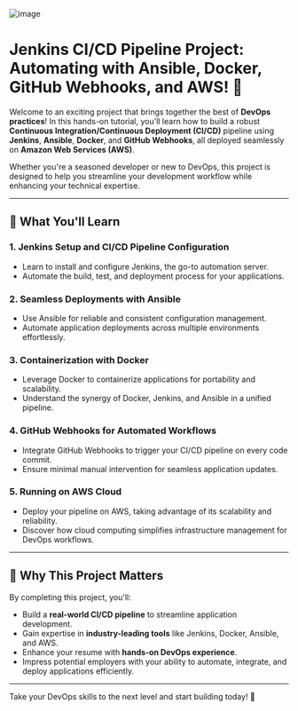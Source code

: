 ![image](https://github.com/user-attachments/assets/ba487f88-d3c5-416b-9f58-e989f11cd9c7)

# Jenkins CI/CD Pipeline Project: Automating with Ansible, Docker, GitHub Webhooks, and AWS! 🚀  

Welcome to an exciting project that brings together the best of **DevOps practices**! In this hands-on tutorial, you'll learn how to build a robust **Continuous Integration/Continuous Deployment (CI/CD)** pipeline using **Jenkins**, **Ansible**, **Docker**, and **GitHub Webhooks**, all deployed seamlessly on **Amazon Web Services (AWS)**.  

Whether you're a seasoned developer or new to DevOps, this project is designed to help you streamline your development workflow while enhancing your technical expertise.  

---

## 🌟 What You'll Learn  

### 1. **Jenkins Setup and CI/CD Pipeline Configuration**  
- Learn to install and configure Jenkins, the go-to automation server.  
- Automate the build, test, and deployment process for your applications.  

### 2. **Seamless Deployments with Ansible**  
- Use Ansible for reliable and consistent configuration management.  
- Automate application deployments across multiple environments effortlessly.  

### 3. **Containerization with Docker**  
- Leverage Docker to containerize applications for portability and scalability.  
- Understand the synergy of Docker, Jenkins, and Ansible in a unified pipeline.  

### 4. **GitHub Webhooks for Automated Workflows**  
- Integrate GitHub Webhooks to trigger your CI/CD pipeline on every code commit.  
- Ensure minimal manual intervention for seamless application updates.  

### 5. **Running on AWS Cloud**  
- Deploy your pipeline on AWS, taking advantage of its scalability and reliability.  
- Discover how cloud computing simplifies infrastructure management for DevOps workflows.  

---

## 💼 Why This Project Matters  

By completing this project, you'll:  

- Build a **real-world CI/CD pipeline** to streamline application development.  
- Gain expertise in **industry-leading tools** like Jenkins, Docker, Ansible, and AWS.  
- Enhance your resume with **hands-on DevOps experience**.  
- Impress potential employers with your ability to automate, integrate, and deploy applications efficiently.  

---

Take your DevOps skills to the next level and start building today! 🌟  
